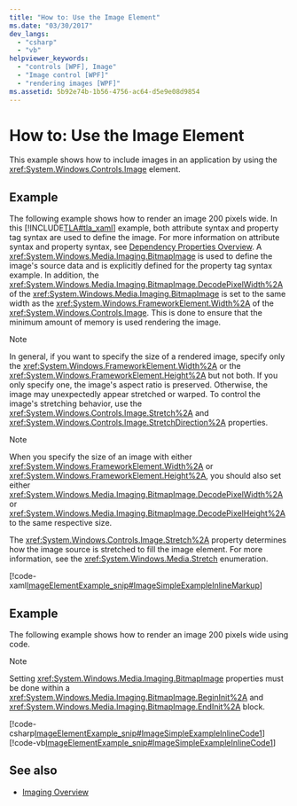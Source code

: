 ```yaml
---
title: "How to: Use the Image Element"
ms.date: "03/30/2017"
dev_langs: 
  - "csharp"
  - "vb"
helpviewer_keywords: 
  - "controls [WPF], Image"
  - "Image control [WPF]"
  - "rendering images [WPF]"
ms.assetid: 5b92e74b-1b56-4756-ac64-d5e9e08d9854
---
```

# How to: Use the Image Element
This example shows how to include images in an application by using the <xref:System.Windows.Controls.Image> element.  
  
## Example  
 The following example shows how to render an image 200 pixels wide. In this [!INCLUDE[TLA#tla_xaml](../../../../includes/tlasharptla-xaml-md.md)] example, both attribute syntax and property tag syntax are used to define the image. For more information on attribute syntax and property syntax, see [Dependency Properties Overview](../advanced/dependency-properties-overview.md). A <xref:System.Windows.Media.Imaging.BitmapImage> is used to define the image's source data and is explicitly defined for the property tag syntax example. In addition, the <xref:System.Windows.Media.Imaging.BitmapImage.DecodePixelWidth%2A> of the <xref:System.Windows.Media.Imaging.BitmapImage> is set to the same width as the <xref:System.Windows.FrameworkElement.Width%2A> of the <xref:System.Windows.Controls.Image>. This is done to ensure that the minimum amount of memory is used rendering the image.  
  
> [!NOTE]
>  In general, if you want to specify the size of a rendered image, specify only the <xref:System.Windows.FrameworkElement.Width%2A> or the <xref:System.Windows.FrameworkElement.Height%2A> but not both. If you only specify one, the image's aspect ratio is preserved. Otherwise, the image may unexpectedly appear stretched or warped. To control the image's stretching behavior, use the <xref:System.Windows.Controls.Image.Stretch%2A> and <xref:System.Windows.Controls.Image.StretchDirection%2A> properties.  
  
> [!NOTE]
>  When you specify the size of an image with either <xref:System.Windows.FrameworkElement.Width%2A> or <xref:System.Windows.FrameworkElement.Height%2A>, you should also set either <xref:System.Windows.Media.Imaging.BitmapImage.DecodePixelWidth%2A> or <xref:System.Windows.Media.Imaging.BitmapImage.DecodePixelHeight%2A> to the same respective size.  
  
 The <xref:System.Windows.Controls.Image.Stretch%2A> property determines how the image source is stretched to fill the image element. For more information, see the <xref:System.Windows.Media.Stretch> enumeration.  
  
 [!code-xaml[ImageElementExample_snip#ImageSimpleExampleInlineMarkup](~/samples/snippets/csharp/VS_Snippets_Wpf/ImageElementExample_snip/CSharp/ImageSimpleExample.xaml#imagesimpleexampleinlinemarkup)]  
  
## Example  
 The following example shows how to render an image 200 pixels wide using code.  
  
> [!NOTE]
>  Setting <xref:System.Windows.Media.Imaging.BitmapImage> properties must be done within a <xref:System.Windows.Media.Imaging.BitmapImage.BeginInit%2A> and <xref:System.Windows.Media.Imaging.BitmapImage.EndInit%2A> block.  
  
 [!code-csharp[ImageElementExample_snip#ImageSimpleExampleInlineCode1](~/samples/snippets/csharp/VS_Snippets_Wpf/ImageElementExample_snip/CSharp/ImageSimpleExample.xaml.cs#imagesimpleexampleinlinecode1)]
 [!code-vb[ImageElementExample_snip#ImageSimpleExampleInlineCode1](~/samples/snippets/visualbasic/VS_Snippets_Wpf/ImageElementExample_snip/VB/ImageSimpleExample.xaml.vb#imagesimpleexampleinlinecode1)]  
  
## See also

- [Imaging Overview](../graphics-multimedia/imaging-overview.md)
